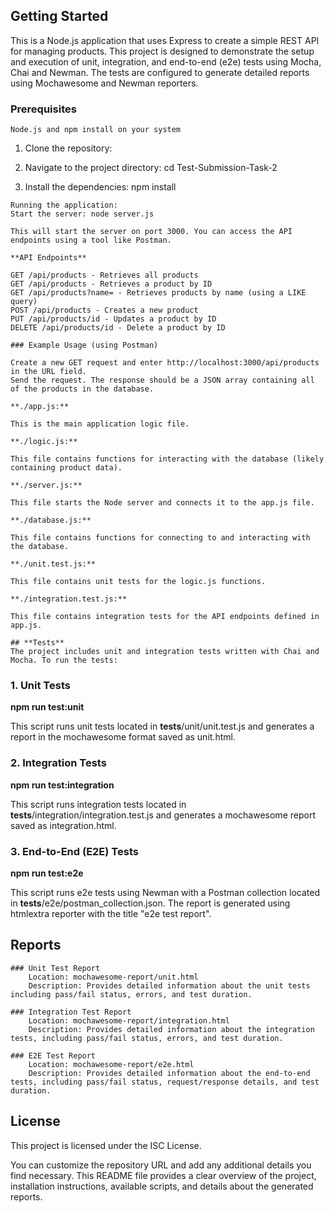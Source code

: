 ## Getting Started

This is a Node.js application that uses Express to create a simple REST API for managing products. This project is designed to demonstrate the setup and execution of unit, integration, and end-to-end (e2e) tests using Mocha, Chai and Newman. The tests are configured to generate detailed reports using Mochawesome and Newman reporters.

### Prerequisites

    Node.js and npm install on your system

  1. Clone the repository: 
    

  2. Navigate to the project directory: 
  cd Test-Submission-Task-2

  3. Install the dependencies: 
    npm install

    Running the application:
    Start the server: node server.js

    This will start the server on port 3000. You can access the API endpoints using a tool like Postman.

    **API Endpoints**

    GET /api/products - Retrieves all products
    GET /api/products - Retrieves a product by ID
    GET /api/products?name= - Retrieves products by name (using a LIKE query)
    POST /api/products - Creates a new product
    PUT /api/products/id - Updates a product by ID
    DELETE /api/products/id - Delete a product by ID

    ### Example Usage (using Postman)

    Create a new GET request and enter http://localhost:3000/api/products in the URL field.
    Send the request. The response should be a JSON array containing all of the products in the database.

    **./app.js:**

    This is the main application logic file.

    **./logic.js:**

    This file contains functions for interacting with the database (likely containing product data).

    **./server.js:**

    This file starts the Node server and connects it to the app.js file.

    **./database.js:**

    This file contains functions for connecting to and interacting with the database.

    **./unit.test.js:**

    This file contains unit tests for the logic.js functions.

    **./integration.test.js:**

    This file contains integration tests for the API endpoints defined in app.js.

    ## **Tests**
    The project includes unit and integration tests written with Chai and Mocha. To run the tests:

### 1. Unit Tests
**npm run test:unit**

This script runs unit tests located in __tests__/unit/unit.test.js and generates a report in the mochawesome format saved as unit.html.

### 2. Integration Tests
**npm run test:integration**

This script runs integration tests located in __tests__/integration/integration.test.js and generates a mochawesome report saved as integration.html.

### 3. End-to-End (E2E) Tests
**npm run test:e2e**

This script runs e2e tests using Newman with a Postman collection located in __tests__/e2e/postman_collection.json. The report is generated using htmlextra reporter with the title "e2e test report".

  ## Reports

    ### Unit Test Report
        Location: mochawesome-report/unit.html
        Description: Provides detailed information about the unit tests including pass/fail status, errors, and test duration.

    ### Integration Test Report
        Location: mochawesome-report/integration.html
        Description: Provides detailed information about the integration tests, including pass/fail status, errors, and test duration.

    ### E2E Test Report
        Location: mochawesome-report/e2e.html
        Description: Provides detailed information about the end-to-end tests, including pass/fail status, request/response details, and test duration.

## License
This project is licensed under the ISC License.

You can customize the repository URL and add any additional details you find necessary. This README file provides a clear overview of the project, installation instructions, available scripts, and details about the generated reports.
